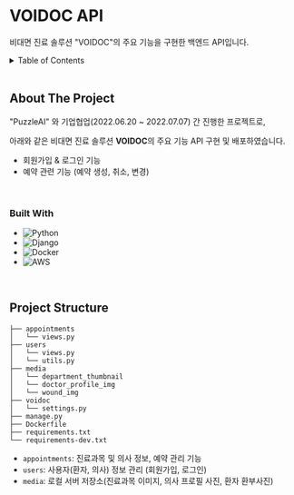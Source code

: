 # VOIDOC API
비대면 진료 솔루션 "VOIDOC"의 주요 기능을 구현한 백엔드 API입니다.
<!-- TABLE OF CONTENTS -->
<details>
  <summary>Table of Contents</summary>
  <ol>
    <li>
      <a href="#about-the-project">About The Project</a>
      <ul>
        <li><a href="#built-with">Built With</a></li>
      </ul>
    </li>
    <li><a href="#project-structure">Project Structure</a></li>
  </ol>
</details>

<br>

<!-- ABOUT THE PROJECT -->
## About The Project

"PuzzleAI" 와 기업협업(2022.06.20 ~ 2022.07.07) 간 진행한 프로젝트로,

아래와 같은 비대면 진료 솔루션 **VOIDOC**의 주요 기능 API 구현 및 배포하였습니다.
- 회원가입 & 로그인 기능
- 예약 관련 기능 (예약 생성, 취소, 변경)

<br>

### Built With

- ![Python](https://img.shields.io/badge/python-3670A0?style=for-the-badge&logo=python&logoColor=ffdd54)
- ![Django](https://img.shields.io/badge/django-%23092E20.svg?style=for-the-badge&logo=django&logoColor=white)
- ![Docker](https://img.shields.io/badge/docker-%230db7ed.svg?style=for-the-badge&logo=docker&logoColor=white)
- ![AWS](https://img.shields.io/badge/AWS-%23FF9900.svg?style=for-the-badge&logo=amazon-aws&logoColor=white)

<br>

<!-- Project Structure -->
## Project Structure
```
├── appointments
│   └── views.py
├── users
│   └── views.py
│   └── utils.py
├── media
│   └── department_thumbnail
│   └── doctor_profile_img
│   └── wound_img
├── voidoc
│   └── settings.py
├── manage.py
├── Dockerfile
├── requirements.txt
└── requirements-dev.txt

```
- `appointments`: 진료과목 및 의사 정보, 예약 관리 기능
- `users`: 사용자(환자, 의사) 정보 관리 (회원가입, 로그인)
- `media`: 로컬 서버 저장소(진료과목 이미지, 의사 프로필 사진, 환자 환부사진)
